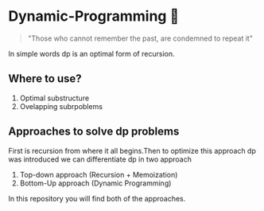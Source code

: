 # Dynamic-Programming 🚀

>"Those who cannot remember the past, are condemned to repeat it"

In simple words dp is an optimal form of recursion.

## Where to use? 

1. Optimal substructure
2. Ovelapping subrpoblems

## Approaches to solve dp problems

First is recursion from where it all begins.Then to optimize this approach dp was introduced we can differentiate dp in two approach

1. Top-down approach (Recursion + Memoization)
2. Bottom-Up approach (Dynamic Programming)

In this repository you will find both of the approaches.
